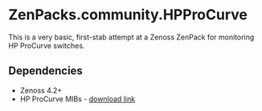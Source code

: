 # ZenPacks.community.HPProCurve

This is a very basic, first-stab attempt at a Zenoss ZenPack for monitoring HP ProCurve switches.

## Dependencies

* Zenoss 4.2+
* HP ProCurve MIBs - [download link](https://h10145.www1.hp.com/Downloads/DownloadSoftware.aspx?SoftwareReleaseUId=10112&ProductNumber=J9145A&lang=en&cc=us&prodSeriesId=3901671)
